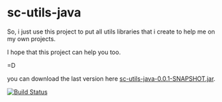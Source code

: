 # sc-utils-java
So, i just use this project to put all utils libraries that i create to help me on my own projects.

I hope that this project can help you too.


=D

you can download the last version here 
[sc-utils-java-0.0.1-SNAPSHOT.jar](https://github.com/softctrl/sc-utils-java/blob/master/file/sc-utils-java-0.0.1-SNAPSHOT.jar?raw=true).

[![Build Status](https://travis-ci.org/softctrl/sc-utils-java.svg?branch=master)](https://travis-ci.org/softctrl/sc-utils-java)

